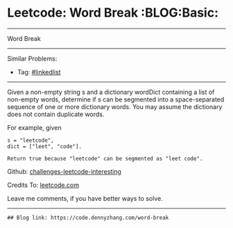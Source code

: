 # Leetcode: Word Break     :BLOG:Basic:


---

Word Break  

---

Similar Problems:  
-   Tag: [#linkedlist](https://code.dennyzhang.com/tag/linkedlist)

---

Given a non-empty string s and a dictionary wordDict containing a list of non-empty words, determine if s can be segmented into a space-separated sequence of one or more dictionary words. You may assume the dictionary does not contain duplicate words.  

For example, given  

    s = "leetcode",
    dict = ["leet", "code"].
    
    Return true because "leetcode" can be segmented as "leet code".

Github: [challenges-leetcode-interesting](https://github.com/DennyZhang/challenges-leetcode-interesting/tree/master/word-break)  

Credits To: [leetcode.com](https://leetcode.com/problems/word-break/description/)  

Leave me comments, if you have better ways to solve.  

---

    ## Blog link: https://code.dennyzhang.com/word-break